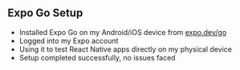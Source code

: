 ## Expo Go Setup

- Installed Expo Go on my Android/iOS device from [expo.dev/go](https://expo.dev/go)
- Logged into my Expo account
- Using it to test React Native apps directly on my physical device
- Setup completed successfully, no issues faced
